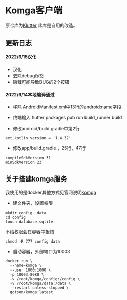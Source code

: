# Komga客户端

原仓库为[Klutter](https://github.com/frameset/klutter),此库是自用的改造。

## 更新日志

#### 2022/6/15汉化
* 汉化
* 去除debug标签
* 隐藏可能导致BUG的2个按钮

#### 2022/6/14本地编译通过

* 移除 AndroidManifest.xml中13行的android:name字段
  
* 终端输入 flutter packages pub run build_runner build
  
* 修改android/build.gradle中第2行
```
ext.kotlin_version = '1.4.32'
```

* 修改app/build.gradle ，25行、47行
```
compileSdkVersion 31
minSdkVersion 23
```

## 关于搭建komga服务

我使用的是docker其他方式见官网说明[komga](https://komga.org/)

* 建文件夹，设置权限
```
mkdir config  data
cd config
touch database.sqlite
```

不给权限会在容器中报错
```
chmod -R 777 config data
```

* 启动容器，外部端口为10003
```
docker run \
  --name=komga \
  --user 1000:1000 \
  -p 10003:8080 \
  -v /root/komga/config:/config \
  -v /root/komga/data:/data \
  --restart unless-stopped \
  gotson/komga:latest
```

